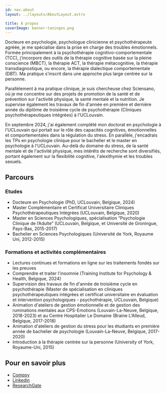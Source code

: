 ```yaml
---
id: nav.about
layout: ../layouts/AboutLayout.astro

title: À propos
coverImage: banner-taninges.png
---
```


Docteure en psychologie, psychologue clinicienne et psychothérapeute agréée, je me spécialise dans la prise en charge des troubles émotionnels. Formée principalement à la psychothérapie cognitivo-comportementale (TCC), j'incorpore des outils de la thérapie cognitive basée sur la pleine conscience (MBCT), la thérapie ACT, la thérapie métacognitive, la thérapie transdiagnostique, ou encore, la thérapie dialectique comportementale (DBT). Ma pratique s'inscrit dans une approche plus large centrée sur la personne.

Parallèlement à ma pratique clinique, je suis chercheuse chez Sciensano, où je me concentre sur des projets de promotion de la santé et de prévention  sur l'activité physique, la santé mentale et la nutrition. Je supervise également les travaux de fin d'année en première et dernière année du diplôme de troisième cycle de psychothérapie (Cliniques psychothérapeutiques intégrées) à l'UCLouvain. 

En septembre 2024, j'ai également complété mon doctorat en psychologie à l'UCLouvain qui portait sur le rôle des capacités cognitives, émotionnelles et comportementales dans la régulation du stress. En parallèle, j'encadrais les TPs en psychologie clinique pour le bachelier et le master en psychologie à l'UCLouvain. Au-delà du domaine du stress, de la santé mentale et de l'activité physique, mes intérêts de recherche sont diversifiés, portant également sur la flexibilité cognitive, l'alexithymie et les troubles sexuels.


## Parcours

### Etudes

-   Docteure en Psychologie (PhD, UCLouvain, Belgique, 2024) 
-   Master Complémentaire et Certificat Universitaire Cliniques Psychothérapeutiques Intégrées (UCLouvain, Belgique, 2020)
-   Master en Sciences Psychologiques, spécialisation “Psychologie Clinique de l’Adulte” (UCLouvain, Belgique, et Université de Groningue, Pays-Bas, 2015-2017)
-   Bachelier en Sciences Psychologiques (Université de York, Royaume Uni, 2012-2015)

### Formations et activités complémentaires

-   Lectures continues et formations en ligne sur les traitements fondés sur les preuves 
-   Comprendre et traiter l'insomnie (Training Institute for Psychology & Health, Belgique, 2024)
-   Supervision des travaux de fin d'année de troisième cycle en psychothérapie (Master de spécialisation en cliniques psychothérapeutiques intégrées et certificat universitaire en évaluation et intervention psychologiques - psychothérapie, UCLouvain, Belgique)
-   Animation d'ateliers de gestion émotionnelle et de gestion des ruminations mentales aux CPS-Emotions (Louvain-La-Neuve, Belgique, 2018-2023) et au Centre Hospitalier Le Domaine (Braine L'Alleud, Belgique, 2017-2018)
-   Animation d'ateliers de gestion du stress pour les étudiants en première année de bachelier de psychologie (Louvain-La-Neuve, Belgique, 2017-2020)
-   Introduction à la thérapie centrée sur la personne (University of York, Royaume-Uni, 2015)

## Pour en savoir plus

<ul>
    <li><a href="https://www.compsy.be/psychologist/10845" target="_blank">Compsy</a></li>
    <li><a href="https://www.linkedin.com/in/elisembgrimm/" target="_blank">Linkedin</a></li>
    <li><a href="https://www.researchgate.net/profile/Elise-Grimm-2/research" target="_blank">ResearchGate</a></li>
</ul>
